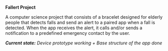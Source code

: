<b>Fallert Project</b>

A computer science project that consists of a bracelet designed for elderly people that detects falls and send an alert to a paired app when a fall is detected.
When the app receives the alert, it calls and/or sends a notification to a predefined emergency contact by the user.

<i><b>Current state:</b> Device prototype working + Base structure of the app done</i>
